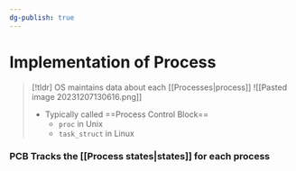 ```yaml
---
dg-publish: true
---
```

# Implementation of Process
> [!tldr] OS maintains data about each [[Processes|process]]
> ![[Pasted image 20231207130616.png]]
> * Typically called ==Process Control Block==
> 	* `proc` in Unix
> 	* `task_struct` in Linux
### PCB Tracks the [[Process states|states]] for each process
